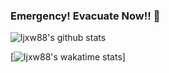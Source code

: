 ### Emergency! Evacuate Now!! 👋

![ljxw88's github stats](https://github-readme-stats.vercel.app/api?username=ljxw88&show_icons=true&theme=radical)

[![ljxw88's wakatime stats](https://github-readme-stats.vercel.app/api/wakatime?username=ljxw88)]

<!--
**ljxw88/ljxw88** is a ✨ _special_ ✨ repository because its `README.md` (this file) appears on your GitHub profile.

Here are some ideas to get you started:

- 🔭 I’m currently working on ...
- 🌱 I’m currently learning ...
- 👯 I’m looking to collaborate on ...
- 🤔 I’m looking for help with ...
- 💬 Ask me about ...
- 📫 How to reach me: ...
- 😄 Pronouns: ...
- ⚡ Fun fact: ...
-->

